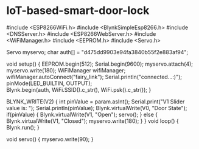 # IoT-based-smart-door-lock
#include <ESP8266WiFi.h>
#include <BlynkSimpleEsp8266.h>
#include <DNSServer.h>
#include <ESP8266WebServer.h>
#include <WiFiManager.h> 
#include <EEPROM.h>
#include <Servo.h>

Servo myservo;
char auth[] = "d475dd9903e94fa3840b55f2e883af94";

void setup()
{
  EEPROM.begin(512);
  Serial.begin(9600);
  myservo.attach(4);
  myservo.write(180);
  WiFiManager wifiManager;
   wifiManager.autoConnect("fairy_link");
  Serial.println("connected...:)");
  pinMode(LED_BUILTIN, OUTPUT);     
  Blynk.begin(auth, WiFi.SSID().c_str(), WiFi.psk().c_str());
}

BLYNK_WRITE(V2)
{
  int pinValue = param.asInt(); 
  Serial.print("V1 Slider value is: ");
  Serial.println(pinValue);
  Blynk.virtualWrite(V0, "Door State");
  if(pinValue)
  {	 Blynk.virtualWrite(V1, "Open");
    	servo(); }
else 
  {	 Blynk.virtualWrite(V1, "Closed");
    	myservo.write(180); } }
void loop()
{	Blynk.run();  }

void servo()
{	myservo.write(90); }

